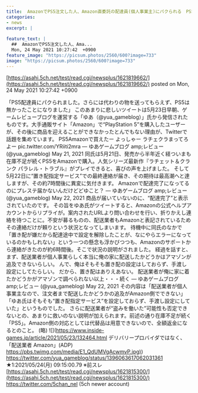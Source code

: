 ```yaml
---
title:  AmazonでPS5注文した人、Amazon直委託の配達員(個人事業主)にパクられる　PS5戻って来ず返金対応 ★２  
categories:
- news
excerpt: |
  
feature_text: |
  ##  AmazonでPS5注文した人、Ama...
  Mon, 24 May 2021 10:27:42  +0900
feature_image: "https://picsum.photos/2560/600?image=733"
image: "https://picsum.photos/2560/600?image=733"
---
```


[https://asahi.5ch.net/test/read.cgi/newsplus/1621819662/](https://asahi.5ch.net/test/read.cgi/newsplus/1621819662/)
posted on Mon, 24 May 2021 10:27:42  +0900

<!--more-->

「PS5配達員にパクられました。さらには代わりの物を送ってもらえず、PS5は無かったことになりました」 このあまりに悲しいツイートは5月23日早朝、ゲームレビューブログを運営する「ゆあ（@yua_gameblog）」氏から発信されたものです。大手通販サイト「Amazon」で“PlayStation 5”を購入したユーザーが、その後に商品を迎えることができなかったとんでもない理由が、Twitterで話題を集めています。 PS5Amazonで買えたー よっしゃー ラチェクラまってろよー pic.twitter.com/YRiiti2mra — ゆあゲームブログ amp;レビュー (@yua_gameblog) May 21, 2021 同氏は5月21日、発売から半年近く経ついまも在庫不足が続くPS5をAmazonで購入。人気シリーズ最新作『ラチェット＆クランク パラレル・トラブル』がプレイできると、喜びの声を上げました。 そして5月22日に“置き配指定サービス”での最終連絡が届き、その期待は最高潮へと達しますが、その約7時間後に異変に気付きます。 Amazonで配達完了になってるのにプレステ届かないんだけどどゆこと？ — ゆあゲームブログ amp;レビュー (@yua_gameblog) May 22, 2021 商品が届いていないのに、“配達完了”と表示されていたのです。 その旨をゆあ氏がツイートすると、Amazonの公式ヘルプアカウントからリプライが。案内されたURLより問い合わせを行い、折りかえし連絡を待つことに。不安が募るものの、配送業者もAmazonと表記されているためその連絡だけが頼りという状況となってしまいます。 待機中に同氏のなかで「置き配が嫌だから配達途中で設定を解除したことが、なにやらエラーになっているのかもしれない」という一つの懸念も浮かびつつも、Amazonのサポートから連絡がきたのが約6時間後。そこで状況の説明がされました。 経過を話すと、まず、配送業者が個人事業らしく本当に俺の家に配送したかどうかはアマゾンが追及できないらしい。 んで、俺はそもそも置き配の設定はしておらず、手渡し設定にしてたらしい。 だから、置き配はありえあない。 配送業者が俺に家に着たかどうかがアマゾンで調べられない以上・・・続く — ゆあゲームブログ amp;レビュー (@yua_gameblog) May 22, 2021 その内容は「配送業者が個人事業主なので、注文者まで配送したかどうかの追及がAmazon側でできない」「ゆあ氏はそもそも“置き配指定サービス”を設定しておらず、手渡し設定にしていた」というものでした。 さらに配送業者が“盗みを働いた”可能性も否定できないとの、あまりに救いのない説明が加えられます。前述の通り在庫不足が続く「PS5」。Amazon側の対応としては代替品は用意できないので、全額返金になるとのこと。 (略) ![](https://www.inside-games.jp/article/2021/05/23/132464.html デリバリープロバイダではなく、「配送業者 Amazon」(ADP) [https://pbs.twimg.com/media/E1_QdUMVgAcwmvP.jpg)](https://pbs.twimg.com/media/E1_QdUMVgAcwmvP.jpg)) https://twitter.com/yua_gameblog/status/1396063617062031361 ★1:2021/05/24(月) 09:15:00.79 ※前スレ [https://asahi.5ch.net/test/read.cgi/newsplus/1621815300/](https://asahi.5ch.net/test/read.cgi/newsplus/1621815300/) https://twitter.com/5chan_nel (5ch newer account)
